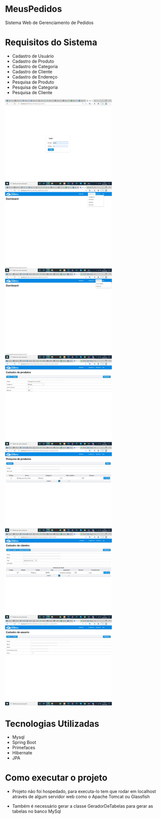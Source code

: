 # MeusPedidos
Sistema Web de Gerenciamento de Pedidos

# Requisitos do Sistema

- Cadastro de Usuário
- Cadastro de Produto
- Cadastro de Categoria
- Cadastro de Cliente
- Cadastro de Endereço
- Pesquisa de Produto
- Pesquisa de Categoria
- Pesquisa de Cliente


<img src="WhatsApp Image 2020-05-09 at 15.42.20.jpeg" width="350" title="hover text">
<img src="WhatsApp Image 2020-05-09 at 15.43.46.jpeg" width="350" title="hover text">
<img src="WhatsApp Image 2020-05-09 at 15.48.28.jpeg" width="350" title="hover text">
<img src="WhatsApp Image 2020-05-09 at 15.49.42.jpeg" width="350" title="hover text">
<img src="WhatsApp Image 2020-05-09 at 15.50.03.jpeg" width="350" title="hover text">
<img src="WhatsApp Image 2020-05-09 at 15.52.59.jpeg" width="350" title="hover text">
<img src="WhatsApp Image 2020-05-09 at 15.53.26.jpeg" width="350" title="hover text">

# Tecnologias Utilizadas

- Mysql
- Spring Boot
- Primefaces
- Hibernate
- JPA

# Como executar o projeto

- Projeto não foi hospedado, para executa-lo tem que rodar em localhost através de algum servidor web como
o Apache Tomcat ou Glassfish

- Também é necessário gerar a classe GeradorDeTabelas para gerar as tabelas no banco MySql

